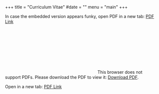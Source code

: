 +++
title = "Curriculum Vitae"
#date = ""
menu = "main"
+++


In case the embedded version appears funky, open PDF in a new tab: <a href="http://www.karan.sh/res/shah-cv.pdf" target="_blank">PDF Link</a>

<object data="/res/shah-cv.pdf" type="application/pdf"  height="1000px" width="100%">
    <embed src="http://www.karan.sh/res/shah-cv.pdf">
        This browser does not support PDFs. Please download the PDF to view it: <a href="http://www.karan.sh/res/shah-cv.pdf">Download PDF</a>.</p>
    </embed>
</object>

Open in a new tab: <a href="http://www.karan.sh/res/shah-cv.pdf" target="_blank">PDF Link</a>

